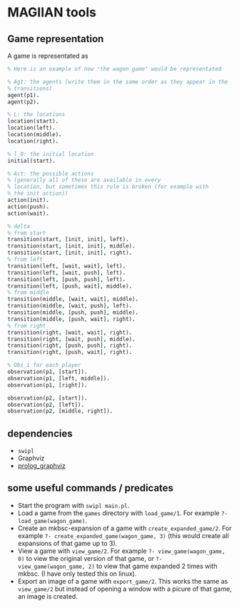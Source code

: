 # MAGIIAN tools

## Game representation
A game is representated as

```prolog
% Here is an example of how "the wagon game" would be representated

% Agt: the agents (write them in the same order as they appear in the
% transitions)
agent(p1).
agent(p2).

% L: the locations
location(start).
location(left).
location(middle).
location(right).

% l_0: the initial location
initial(start).

% Act: the possible actions
% (generally all of these are available in every
% location, but sometimes this rule is broken (for example with
% the init action))
action(init).
action(push).
action(wait).

% delta
% from start
transition(start, [init, init], left).
transition(start, [init, init], middle).
transition(start, [init, init], right).
% from left
transition(left, [wait, wait], left).
transition(left, [wait, push], left).
transition(left, [push, push], left).
transition(left, [push, wait], middle).
% from middle
transition(middle, [wait, wait], middle).
transition(middle, [wait, push], left).
transition(middle, [push, push], middle).
transition(middle, [push, wait], right).
% from right
transition(right, [wait, wait], right).
transition(right, [wait, push], middle).
transition(right, [push, push], right).
transition(right, [push, wait], right).

% Obs_i for each player
observation(p1, [start]).
observation(p1, [left, middle]).
observation(p1, [right]).

observation(p2, [start]).
observation(p2, [left]).
observation(p2, [middle, right]).
```

## dependencies

* `swipl`
* Graphviz
* [prolog_graphviz](https://github.com/wouterbeek/prolog_graphviz)

## some useful commands / predicates

* Start the program with `swipl main.pl`.
* Load a game from the `games` directory with `load_game/1`. For example `?-
  load_game(wagon_game)`.
* Create an mkbsc-expansion of a game with `create_expanded_game/2`. For example
  `?- create_expanded_game(wagon_game, 3)` (this would create all expansions of
  that game up to 3).
* View a game with `view_game/2`. For example `?- view_game(wagon_game, 0)` to view
  the original version of that game, or `?- view_game(wagon_game, 2)` to view that
  game expanded 2 times with mkbsc. (I have only tested this on linux).
* Export an image of a game with `export_game/2`. This works the same as
  `view_game/2` but instead of opening a window with a picure of that game, an
  image is created.
